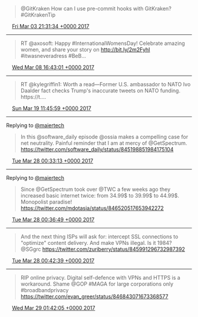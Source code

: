 > @GitKraken How can I use pre-commit hooks with GitKraken? #GitKrakenTip

<img src="media/tweet.ico" width="12" /> [Fri Mar 03 21:31:34 +0000 2017](https://twitter.com/maiertech/status/837777495915180033)

----

> RT @axosoft: Happy #InternationalWomensDay! Celebrate amazing women, and share your story on http://bit.ly/2m2FyhI #itwasneveradress #BeB…

<img src="media/tweet.ico" width="12" /> [Wed Mar 08 16:43:01 +0000 2017](https://twitter.com/maiertech/status/839516818016518144)

----

> RT @kylegriffin1: Worth a read—Former U.S. ambassador to NATO Ivo Daalder fact checks Trump's inaccurate tweets on NATO funding. https://t.…

<img src="media/tweet.ico" width="12" /> [Sun Mar 19 11:45:59 +0000 2017](https://twitter.com/maiertech/status/843428335199883264)

----

Replying to [@maiertech](https://twitter.com/software_daily/status/845198851984175104)

> In this @software_daily episode @ossia makes a compelling case for net neutrality. Painful reminder that I am at mercy of @GetSpectrum. https://twitter.com/software_daily/status/845198851984175104

<img src="media/tweet.ico" width="12" /> [Tue Mar 28 00:33:13 +0000 2017](https://twitter.com/maiertech/status/846520517653942272)

----

Replying to [@maiertech](https://twitter.com/maiertech/status/846520517653942272)

> Since @GetSpectrum took over @TWC a few weeks ago they increased basic internet twice: from 34.99$ to 39.99$ to 44.99$. Monopolist paradise! https://twitter.com/mdotasia/status/846520517653942272

<img src="media/tweet.ico" width="12" /> [Tue Mar 28 00:36:49 +0000 2017](https://twitter.com/maiertech/status/846521421954240512)

----

> And the next thing ISPs will ask for: intercept SSL connections to "optimize" content delivery. And make VPNs illegal. Is it 1984? @SGgrc https://twitter.com/zuriberry/status/845991296732987392

<img src="media/tweet.ico" width="12" /> [Tue Mar 28 00:42:39 +0000 2017](https://twitter.com/maiertech/status/846522891088908288)

----

> RIP online privacy. Digital self-defence with VPNs and HTTPS is a workaround. Shame @GOP #MAGA for large corporations only #broadbandprivacy https://twitter.com/evan_greer/status/846843071673368577

<img src="media/tweet.ico" width="12" /> [Wed Mar 29 01:42:05 +0000 2017](https://twitter.com/maiertech/status/846900236177960960)